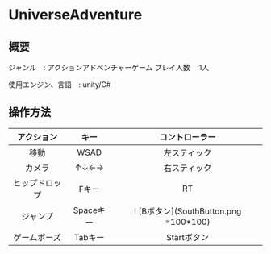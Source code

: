 # UniverseAdventure
## 概要
ジャンル　: アクションアドベンチャーゲーム
プレイ人数　:1人

使用エンジン、言語　: unity/C#

## 操作方法
|アクション|キー|コントローラー|
|:--:|:--:|:--:|
|移動|WSAD|左スティック|
|カメラ|↑↓←→|右スティック|
|ヒップドロップ|Fキー|RT|
|ジャンプ|Spaceキー|! [Bボタン](SouthButton.png =100*100)
|ゲームポーズ|Tabキー|Startボタン



